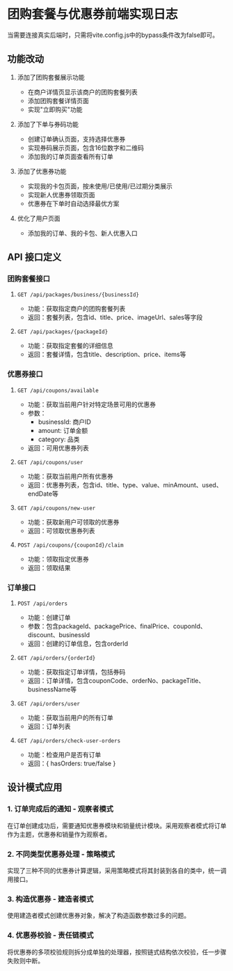 # 团购套餐与优惠券前端实现日志
当需要连接真实后端时，只需将vite.config.js中的bypass条件改为false即可。
## 功能改动

1. 添加了团购套餐展示功能 
   - 在商户详情页显示该商户的团购套餐列表
   - 添加团购套餐详情页面
   - 实现"立即购买"功能

2. 添加了下单与券码功能
   - 创建订单确认页面，支持选择优惠券
   - 实现券码展示页面，包含16位数字和二维码
   - 添加我的订单页面查看所有订单

3. 添加了优惠券功能
   - 实现我的卡包页面，按未使用/已使用/已过期分类展示
   - 实现新人优惠券领取页面
   - 优惠券在下单时自动选择最优方案

4. 优化了用户页面
   - 添加我的订单、我的卡包、新人优惠入口

## API 接口定义

### 团购套餐接口

1. `GET /api/packages/business/{businessId}`
   - 功能：获取指定商户的团购套餐列表
   - 返回：套餐列表，包含id、title、price、imageUrl、sales等字段

2. `GET /api/packages/{packageId}`
   - 功能：获取指定套餐的详细信息
   - 返回：套餐详情，包含title、description、price、items等

### 优惠券接口

1. `GET /api/coupons/available`
   - 功能：获取当前用户针对特定场景可用的优惠券
   - 参数：
     - businessId: 商户ID
     - amount: 订单金额
     - category: 品类
   - 返回：可用优惠券列表

2. `GET /api/coupons/user`
   - 功能：获取当前用户所有优惠券
   - 返回：优惠券列表，包含id、title、type、value、minAmount、used、endDate等

3. `GET /api/coupons/new-user`
   - 功能：获取新用户可领取的优惠券
   - 返回：可领取优惠券列表

4. `POST /api/coupons/{couponId}/claim`
   - 功能：领取指定优惠券
   - 返回：领取结果

### 订单接口

1. `POST /api/orders`
   - 功能：创建订单
   - 参数：包含packageId、packagePrice、finalPrice、couponId、discount、businessId
   - 返回：创建的订单信息，包含orderId

2. `GET /api/orders/{orderId}`
   - 功能：获取指定订单详情，包括券码
   - 返回：订单详情，包含couponCode、orderNo、packageTitle、businessName等

3. `GET /api/orders/user`
   - 功能：获取当前用户的所有订单
   - 返回：订单列表

4. `GET /api/orders/check-user-orders`
   - 功能：检查用户是否有订单
   - 返回：{ hasOrders: true/false }

## 设计模式应用

### 1. 订单完成后的通知 - 观察者模式

在订单创建成功后，需要通知优惠券模块和销量统计模块。采用观察者模式将订单作为主题，优惠券和销量作为观察者。

### 2. 不同类型优惠券处理 - 策略模式

实现了三种不同的优惠券计算逻辑，采用策略模式将其封装到各自的类中，统一调用接口。

### 3. 构造优惠券 - 建造者模式

使用建造者模式创建优惠券对象，解决了构造函数参数过多的问题。

### 4. 优惠券校验 - 责任链模式

将优惠券的多项校验规则拆分成单独的处理器，按照链式结构依次校验，任一步骤失败则中断。
